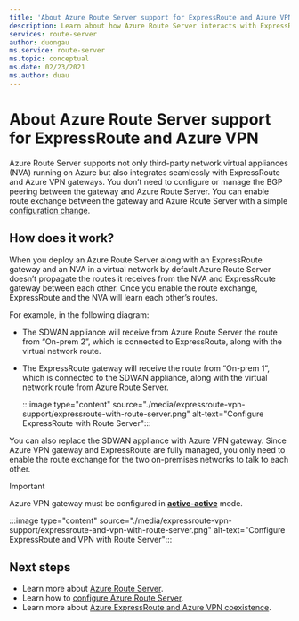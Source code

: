 ```yaml
---
title: 'About Azure Route Server support for ExpressRoute and Azure VPN'
description: Learn about how Azure Route Server interacts with ExpressRoute and Azure VPN gateways.
services: route-server
author: duongau
ms.service: route-server
ms.topic: conceptual
ms.date: 02/23/2021
ms.author: duau
---
```


# About Azure Route Server support for ExpressRoute and Azure VPN

Azure Route Server supports not only third-party network virtual appliances (NVA) running on Azure but also integrates seamlessly with ExpressRoute and Azure VPN gateways. You don’t need to configure or manage the BGP peering between the gateway and Azure Route Server. You can enable route exchange between the gateway and Azure Route Server with a simple [configuration change](quickstart-configure-route-server-portal.md).

## How does it work?

When you deploy an Azure Route Server along with an ExpressRoute gateway and an NVA in a virtual network by default Azure Route Server doesn’t propagate the routes it receives from the NVA and ExpressRoute gateway between each other. Once you enable the route exchange, ExpressRoute and the NVA will learn each other’s routes.

For example, in the following diagram:

* The SDWAN appliance will receive from Azure Route Server the route from “On-prem 2”, which is connected to ExpressRoute, along with the virtual network route.

* The ExpressRoute gateway will receive the route from “On-prem 1”, which is connected to the SDWAN appliance, along with the virtual network route from Azure Route Server.

    :::image type="content" source="./media/expressroute-vpn-support/expressroute-with-route-server.png" alt-text="Configure ExpressRoute with Route Server":::

You can also replace the SDWAN appliance with Azure VPN gateway. Since Azure VPN gateway and ExpressRoute are fully managed, you only need to enable the route exchange for the two on-premises networks to talk to each other.

> [!IMPORTANT] 
> Azure VPN gateway must be configured in [**active-active**](../vpn-gateway/vpn-gateway-activeactive-rm-powershell.md) mode.
>
>

:::image type="content" source="./media/expressroute-vpn-support/expressroute-and-vpn-with-route-server.png" alt-text="Configure ExpressRoute and VPN with Route Server":::

## Next steps

- Learn more about [Azure Route Server](route-server-faq.md).<link to FAQ>
- Learn how to [configure Azure Route Server]().<link to a configuration doc>
- Learn more about [Azure ExpressRoute and Azure VPN coexistence](../expressroute/expressroute-howto-coexist-resource-manager.md).
